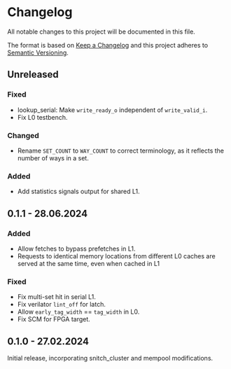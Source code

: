 # Changelog
All notable changes to this project will be documented in this file.

The format is based on [Keep a Changelog](http://keepachangelog.com/en/1.0.0/)
and this project adheres to [Semantic Versioning](http://semver.org/spec/v2.0.0.html).


## Unreleased
### Fixed
- lookup_serial: Make `write_ready_o` independent of `write_valid_i`.
- Fix L0 testbench.

### Changed
- Rename `SET_COUNT` to `WAY_COUNT` to correct terminology, as it reflects the number of ways in a set.

### Added
- Add statistics signals output for shared L1.

## 0.1.1 - 28.06.2024
### Added
- Allow fetches to bypass prefetches in L1.
- Requests to identical memory locations from different L0 caches are served at the same time, even when cached in L1

### Fixed
- Fix multi-set hit in serial L1.
- Fix verilator `lint_off` for latch.
- Allow `early_tag_width` == `tag_width` in L0.
- Fix SCM for FPGA target.

## 0.1.0 - 27.02.2024
Initial release, incorporating snitch_cluster and mempool modifications.
